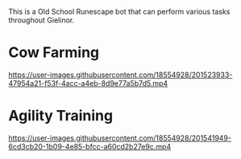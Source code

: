 This is a Old School Runescape bot that can perform various tasks throughout Gielinor.

# Cow Farming

https://user-images.githubusercontent.com/18554928/201523933-47954a21-f53f-4acc-a4eb-8d9e77a5b7d5.mp4

# Agility Training

https://user-images.githubusercontent.com/18554928/201541949-6cd3cb20-1b09-4e85-bfcc-a60cd2b27e9c.mp4
